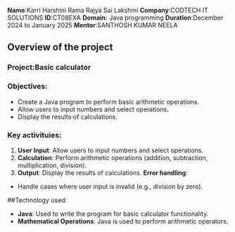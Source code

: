 **Name**:Karri Harshini Rama Rajya Sai Lakshmi
**Company**:CODTECH IT SOLUTIONS
**ID**:CT08EXA
**Domain:** Java programming
**Duration**:December 2024 to January 2025
**Mentor**:SANTHOSH KUMAR NEELA


## Overview of the project

### Project:Basic calculator

### Objectives:
- Create a Java program to perform basic arithmetic operations.
- Allow users to input numbers and select operations.
- Display the results of calculations.

### Key activituies:
1. **User Input**: Allow users to input numbers and select operations.
2. **Calculation**: Perform arithmetic operations (addition, subtraction, multiplication, division).
3. **Output**: Display the results of calculations.
**Error handling**:
- Handle cases where user input is invalid (e.g., division by zero).

##Technology used:
- **Java**: Used to write the program for basic calculator functionality.
- **Mathematical Operations**: Java is used to perform arithmetic operators.
